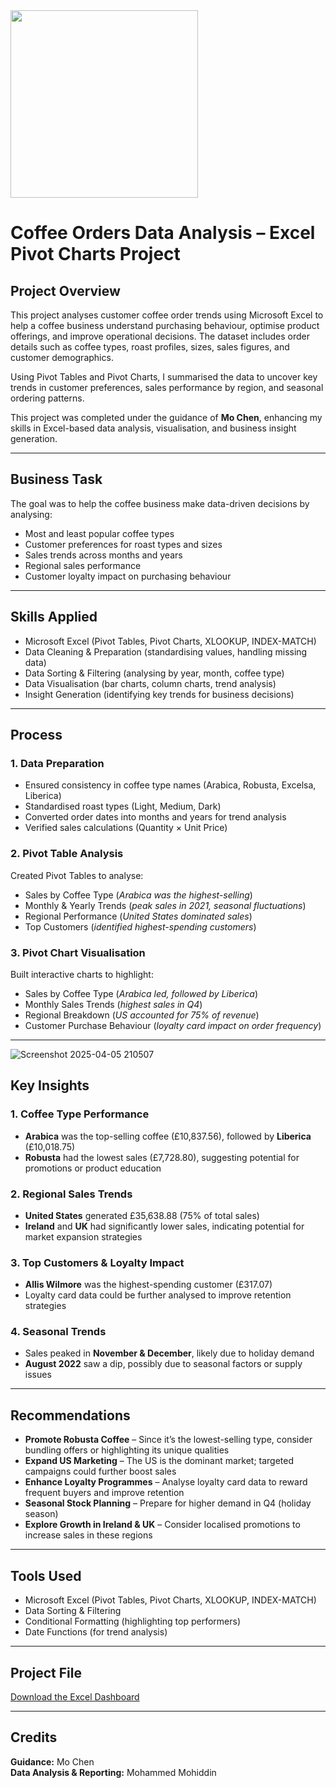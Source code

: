 <img src="https://github.com/user-attachments/assets/0afb68e8-d78e-4b43-bd1b-c8061f18349c" width="300" />

# Coffee Orders Data Analysis – Excel Pivot Charts Project


## Project Overview

This project analyses customer coffee order trends using Microsoft Excel to help a coffee business understand purchasing behaviour, optimise product offerings, and improve operational decisions. The dataset includes order details such as coffee types, roast profiles, sizes, sales figures, and customer demographics.

Using Pivot Tables and Pivot Charts, I summarised the data to uncover key trends in customer preferences, sales performance by region, and seasonal ordering patterns.

This project was completed under the guidance of **Mo Chen**, enhancing my skills in Excel-based data analysis, visualisation, and business insight generation.

---

## Business Task

The goal was to help the coffee business make data-driven decisions by analysing:

- Most and least popular coffee types  
- Customer preferences for roast types and sizes  
- Sales trends across months and years  
- Regional sales performance  
- Customer loyalty impact on purchasing behaviour

---

## Skills Applied

- Microsoft Excel (Pivot Tables, Pivot Charts, XLOOKUP, INDEX-MATCH)  
- Data Cleaning & Preparation (standardising values, handling missing data)  
- Data Sorting & Filtering (analysing by year, month, coffee type)  
- Data Visualisation (bar charts, column charts, trend analysis)  
- Insight Generation (identifying key trends for business decisions)

---

## Process

### 1. Data Preparation
- Ensured consistency in coffee type names (Arabica, Robusta, Excelsa, Liberica)  
- Standardised roast types (Light, Medium, Dark)  
- Converted order dates into months and years for trend analysis  
- Verified sales calculations (Quantity × Unit Price)

### 2. Pivot Table Analysis
Created Pivot Tables to analyse:

- Sales by Coffee Type (*Arabica was the highest-selling*)  
- Monthly & Yearly Trends (*peak sales in 2021, seasonal fluctuations*)  
- Regional Performance (*United States dominated sales*)  
- Top Customers (*identified highest-spending customers*)

### 3. Pivot Chart Visualisation
Built interactive charts to highlight:

- Sales by Coffee Type (*Arabica led, followed by Liberica*)  
- Monthly Sales Trends (*highest sales in Q4*)  
- Regional Breakdown (*US accounted for 75% of revenue*)  
- Customer Purchase Behaviour (*loyalty card impact on order frequency*)

---

![Screenshot 2025-04-05 210507](https://github.com/user-attachments/assets/d9052978-3c44-4eed-9b8a-372e8e529db9)


## Key Insights

### 1. Coffee Type Performance
- **Arabica** was the top-selling coffee (£10,837.56), followed by **Liberica** (£10,018.75)  
- **Robusta** had the lowest sales (£7,728.80), suggesting potential for promotions or product education

### 2. Regional Sales Trends
- **United States** generated £35,638.88 (75% of total sales)  
- **Ireland** and **UK** had significantly lower sales, indicating potential for market expansion strategies

### 3. Top Customers & Loyalty Impact
- **Allis Wilmore** was the highest-spending customer (£317.07)  
- Loyalty card data could be further analysed to improve retention strategies

### 4. Seasonal Trends
- Sales peaked in **November & December**, likely due to holiday demand  
- **August 2022** saw a dip, possibly due to seasonal factors or supply issues

---

## Recommendations

- **Promote Robusta Coffee** – Since it’s the lowest-selling type, consider bundling offers or highlighting its unique qualities  
- **Expand US Marketing** – The US is the dominant market; targeted campaigns could further boost sales  
- **Enhance Loyalty Programmes** – Analyse loyalty card data to reward frequent buyers and improve retention  
- **Seasonal Stock Planning** – Prepare for higher demand in Q4 (holiday season)  
- **Explore Growth in Ireland & UK** – Consider localised promotions to increase sales in these regions

---

## Tools Used

- Microsoft Excel (Pivot Tables, Pivot Charts, XLOOKUP, INDEX-MATCH)  
- Data Sorting & Filtering  
- Conditional Formatting (highlighting top performers)  
- Date Functions (for trend analysis)

---

## Project File

 [Download the Excel Dashboard](coffeeOrdersProject.xlsx)

---

## Credits

**Guidance:** Mo Chen  
**Data Analysis & Reporting:** Mohammed Mohiddin

